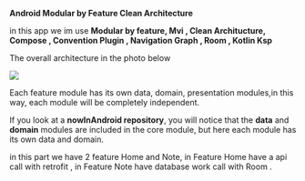 **Android Modular by Feature Clean Architecture**

in this app we im use
**Modular by feature, Mvi , Clean Architucture, Compose , Convention Plugin , Navigation Graph , Room , Kotlin Ksp**

The overall architecture in the photo below

<img src="https://s6.uupload.ir/files/sample2_ocvb.jpg" >

Each feature module has its own data, domain, presentation modules,in this way, each module will be completely independent.

If you look at a **nowInAndroid repository**, you will notice that the **data** and **domain** modules are included in the core module, but here each module has its own data and domain.

in this part we have 2 feature Home and Note,
in Feature Home have a api call with retrofit , in Feature Note have database work call with Room .


